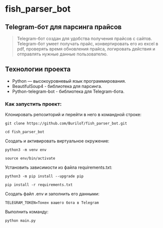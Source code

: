 # fish_parser_bot
## Telegram-бот для парсинга прайсов

> Telegram-бот создан для удобства получения прайсов с сайтов. Telegram-бот умеет получать прайс, конвертировать его из excel в pdf, проверять время обновления прайса, логировать действия и отправлять нужные данные пользователю.

## Технологии проекта

- Python — высокоуровневый язык программирования.
- BeautifulSoup4 - библиотека для парсинга.
- Python-telegram-bot - библиотека для Telegram-бота.

### Как запустить проект:

Клонировать репозиторий и перейти в него в командной строке:

```
git clone https://github.com/BuriloT/fish_parser_bot.git
```

```
cd fish_parser_bot
```

Cоздать и активировать виртуальное окружение:

```
python3 -m venv env
```

```
source env/bin/activate
```

Установить зависимости из файла requirements.txt:

```
python3 -m pip install --upgrade pip
```

```
pip install -r requirements.txt
```

Создать файл .env и заполнить его данными:

```
TELEGRAM_TOKEN=Токен вашего бота в Telegram
```

Выполнить команду:

```
python main.py
```
